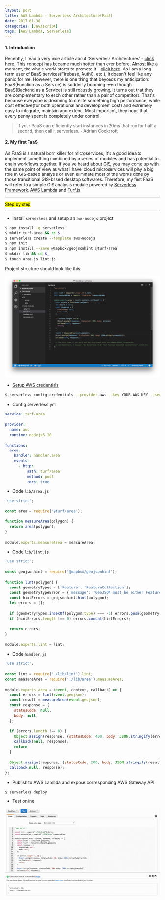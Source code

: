 ```yaml
---
layout: post
title: AWS Lambda - Serverless Architecture(FaaS)
date: 2017-01-30
categories: [Javascript]
tags: [AWS Lambda, Serverless]
---
```


#### 1. Introduction

Recently, I read a very nice article about 'Serverless Architectures' - [click here](https://martinfowler.com/articles/serverless.html). This concept has became much hotter than ever before. Almost like a moment, the whole world starts to promote it - [click here](https://github.com/JustServerless/awesome-serverless). As I am a long-term user of BaaS services(Firebase, Auth0, etc.), it doesn't feel like any panic for me. However, there is one thing that beyonds my anticipation: FaaS(Function as a Service) is suddenly booming even though BaaS(Backend as a Service) is still robustly growing. It turns out that they are complementary to each other rather than a pair of competitors. That's because everyone is dreaming to create something high performance, while cost effective(for both operational and development cost) and extremely easy to integrate, maintain and extend. Most important, they hope that every penny spent is completely under control.

> If your PaaS can efficiently start instances in 20ms that run for half a second, then call it serverless. - Adrian Cockcroft

#### 2. My first FaaS 

As FaaS is a natural born killer for microservices, it's a good idea to implement something combined by a series of modules and has potential to chain workflows together. If you've heard about [GIS](http://www.esri.com/what-is-gis), you may come up with the same point of view as what I have: cloud microservices will play a big role in GIS-based analysis or even eliminate most of the works done by those tranditional GIS-based desktop softwares. Therefore, my first FaaS will refer to a simple GIS analysis module powered by [Serverless Framework](https://serverless.com/), [AWS Lambda](https://aws.amazon.com/lambda/) and [Turf.js](https://github.com/Turfjs/turf).

<hr>
<mark>Step by step</mark>
<hr>

* Install `serverless` and setup an `aws-nodejs` project

```bash
$ npm install -g serverless
$ mkdir turf-area && cd $_
$ serverless create --template aws-nodejs 
$ npm init
$ npm install --save @mapbox/geojsonhint @turf/area
$ mkdir lib && cd $_
$ touch area.js lint.js
```

Project structure should look like this:

![Project structure](/assets/img/blogs/20170130-2.png)

*  [Setup AWS credentials]((https://serverless.com/framework/docs/providers/aws/guide/credentials/))

```bash
$ serverless config credentials --provider aws --key YOUR-AWS-KEY --secret YOUR-AWS-SECRET 
``` 

* Config serverless.yml

```yml
service: turf-area

provider:
  name: aws
  runtime: nodejs6.10

functions:
  area:
    handler: handler.area
    events:
      - http:
          path: turf/area
          method: post
          cors: true
```

* Code `lib/area.js`

```javascript
'use strict';

const area = require('@turf/area');

function measureArea(polygon) {
  return area(polygon);
}

module.exports.measureArea = measureArea;
```

* Code `lib/lint.js`

```javascript
'use strict';

const geojsonhint = require('@mapbox/geojsonhint');

function lint(polygon) {
  const geometryTypes = ['Feature', 'FeatureCollection'];
  const geometryTypeError = {'message': 'GeoJSON must be either Feature or FeatureCollection.', 'line': null};
  const hintErrors = geojsonhint.hint(polygon);
  let errors = [];

  if (geometryTypes.indexOf(polygon.type) === -1) errors.push(geometryTypeError);
  if (hintErrors.length !== 0) errors.concat(hintErrors);

  return errors;
}

module.exports.lint = lint;
```

* Code `handler.js`

```javascript
'use strict';

const lint = require('./lib/lint').lint;
const measureArea = require('./lib/area').measureArea;

module.exports.area = (event, context, callback) => {
  const errors = lint(event.geojson);
  const result = measureArea(event.geojson);
  const response = {
    statusCode: null,
    body: null,
  };

  if (errors.length !== 0) {
    Object.assign(response, {statusCode: 400, body: JSON.stringify(errors)});
    callback(null, response);
    return;
  }

  Object.assign(response, {statusCode: 200, body: JSON.stringify(result)});
  callback(null, response);
};
```

* Publish to AWS Lambda and expose corresponding AWS Gateway API 

```bash
$ serverless deploy
```

* Test online

![Test FaaS Online](/assets/img/blogs/20170130-1.gif)


     



